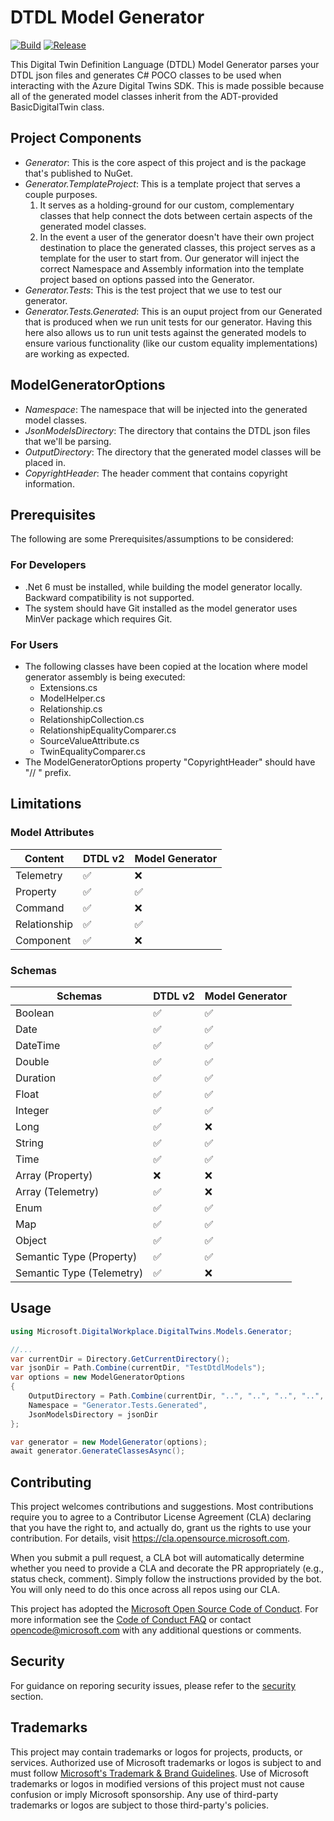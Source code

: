# DTDL Model Generator

[![Build](https://github.com/microsoft/dtdl-model-generator/actions/workflows/build.yml/badge.svg)](https://github.com/microsoft/dtdl-model-generator/actions/workflows/build.yml) [![Release](https://github.com/microsoft/dtdl-model-generator/actions/workflows/release.yml/badge.svg)](https://github.com/microsoft/dtdl-model-generator/actions/workflows/release.yml)

This Digital Twin Definition Language (DTDL) Model Generator parses your DTDL json files and generates C# POCO classes to be used when interacting with the Azure Digital Twins SDK. This is made possible because all of the generated model classes inherit from the ADT-provided BasicDigitalTwin class.

## Project Components

- *Generator*: This is the core aspect of this project and is the package that's published to NuGet.
- *Generator.TemplateProject*: This is a template project that serves a couple purposes.
    1. It serves as a holding-ground for our custom, complementary classes that help connect the dots between certain aspects of the generated model classes.
    2. In the event a user of the generator doesn't have their own project destination to place the generated classes, this project serves as a template for the user to start from. Our generator will inject the correct Namespace and Assembly information into the template project based on options passed into the Generator.
- *Generator.Tests*: This is the test project that we use to test our generator.
- *Generator.Tests.Generated*: This is an ouput project from our Generated that is produced when we run unit tests for our generator. Having this here also allows us to run unit tests against the generated models to ensure various functionality (like our custom equality implementations) are working as expected.

## ModelGeneratorOptions

- *Namespace*: The namespace that will be injected into the generated model classes.
- *JsonModelsDirectory*: The directory that contains the DTDL json files that we'll be parsing.
- *OutputDirectory*: The directory that the generated model classes will be placed in.
- *CopyrightHeader*: The header comment that contains copyright information.

## Prerequisites
The following are some Prerequisites/assumptions to be considered:

### For Developers
- .Net 6 must be installed, while building the model generator locally. Backward compatibility is not supported.
- The system should have Git installed as the model generator uses MinVer package which requires Git.

### For Users
- The following classes have been copied at the location where model generator assembly is being executed:
  - Extensions.cs
  - ModelHelper.cs
  - Relationship.cs
  - RelationshipCollection.cs
  - RelationshipEqualityComparer.cs
  - SourceValueAttribute.cs
  - TwinEqualityComparer.cs
- The ModelGeneratorOptions property "CopyrightHeader" should have "// " prefix.

## Limitations

### Model Attributes

| Content | DTDL v2 | Model Generator |
| ---------------- | ------- | --------------- |
| Telemetry | :white_check_mark: | :x: |
| Property  | :white_check_mark: | :white_check_mark: |
| Command | :white_check_mark: | :x: |
| Relationship | :white_check_mark: | :white_check_mark: |
| Component | :white_check_mark: | :x: |


### Schemas

| Schemas | DTDL v2 | Model Generator |
| ------- | ------- | --------------- |
| Boolean | :white_check_mark: | :white_check_mark: |
| Date | :white_check_mark: | :white_check_mark: |
| DateTime | :white_check_mark: | :white_check_mark: |
| Double | :white_check_mark: | :white_check_mark: |
| Duration | :white_check_mark: | :white_check_mark: |
| Float | :white_check_mark: | :white_check_mark: |
| Integer | :white_check_mark: | :white_check_mark: |
| Long | :white_check_mark: | :x: |
| String | :white_check_mark: | :white_check_mark: |
| Time | :white_check_mark: | :white_check_mark: |
| Array (Property) | :x: | :x: |
| Array (Telemetry) | :white_check_mark: | :x: |
| Enum | :white_check_mark: | :white_check_mark: |
| Map | :white_check_mark: | :white_check_mark: |
| Object | :white_check_mark: | :white_check_mark: |
| Semantic Type (Property) | :white_check_mark: | :white_check_mark: |
| Semantic Type (Telemetry) | :white_check_mark: | :x: |


## Usage

``` csharp
using Microsoft.DigitalWorkplace.DigitalTwins.Models.Generator;

//...
var currentDir = Directory.GetCurrentDirectory();
var jsonDir = Path.Combine(currentDir, "TestDtdlModels");
var options = new ModelGeneratorOptions
{
    OutputDirectory = Path.Combine(currentDir, "..", "..", "..", "..", "Generator.Tests.Generated"),
    Namespace = "Generator.Tests.Generated",
    JsonModelsDirectory = jsonDir
};

var generator = new ModelGenerator(options);
await generator.GenerateClassesAsync();
```

## Contributing

This project welcomes contributions and suggestions.  Most contributions require you to agree to a
Contributor License Agreement (CLA) declaring that you have the right to, and actually do, grant us
the rights to use your contribution. For details, visit https://cla.opensource.microsoft.com.

When you submit a pull request, a CLA bot will automatically determine whether you need to provide
a CLA and decorate the PR appropriately (e.g., status check, comment). Simply follow the instructions
provided by the bot. You will only need to do this once across all repos using our CLA.

This project has adopted the [Microsoft Open Source Code of Conduct](https://opensource.microsoft.com/codeofconduct/).
For more information see the [Code of Conduct FAQ](https://opensource.microsoft.com/codeofconduct/faq/) or
contact [opencode@microsoft.com](mailto:opencode@microsoft.com) with any additional questions or comments.

## Security

For guidance on reporing security issues, please refer to the [security](SECURITY.md) section.

## Trademarks

This project may contain trademarks or logos for projects, products, or services. Authorized use of Microsoft trademarks or logos is subject to and must follow [Microsoft's Trademark & Brand Guidelines](https://www.microsoft.com/en-us/legal/intellectualproperty/trademarks/usage/general).
Use of Microsoft trademarks or logos in modified versions of this project must not cause confusion or imply Microsoft sponsorship.
Any use of third-party trademarks or logos are subject to those third-party's policies.
